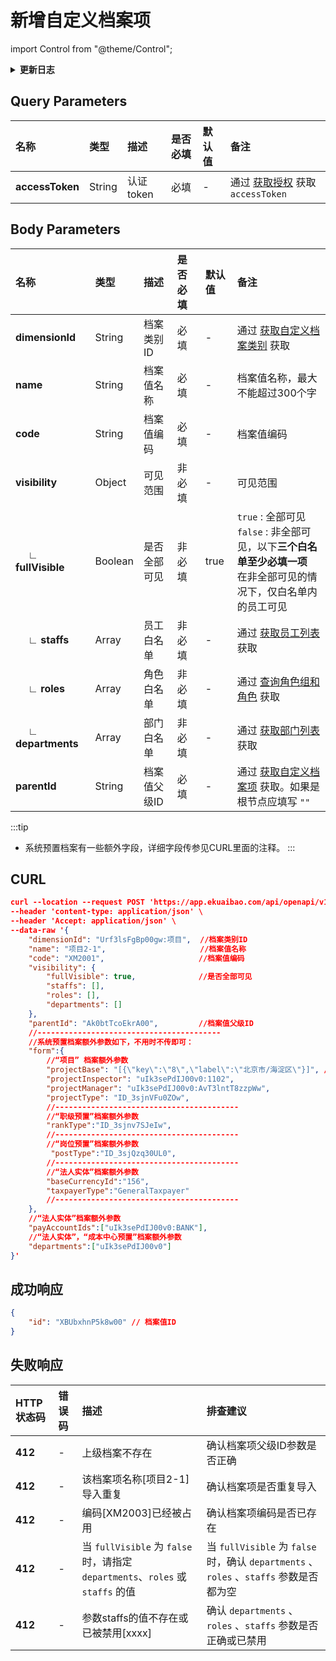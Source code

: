 # 新增自定义档案项

import Control from "@theme/Control";

<Control
method="POST"
url="/api/openapi/v1.1/dimensions/items"
/>

<details>
  <summary><b>更新日志</b></summary>
  <div>

  [**1.7.2**](/docs/open-api/notice/update-log#172) -> 🆕 新增了 `baseCurrencyId`（法人实体本位币）参数，使用此参数需要开通【**法人实体多币种**】功能，传参示例见CURL。<br/>
  [**1.1.0**](/docs/open-api/notice/update-log#110) -> 🚀 接口升级 `v1.1` 版本，新增了当 `fullVisible` = `fals` 时，对 `staffs`、`roles`、`departments` 三个参数的必填及有效性校验。<br/>

  </div>
</details>

## Query Parameters

| 名称 | 类型 | 描述 | 是否必填 | 默认值 | 备注 |
| :--- | :--- | :--- | :--- |:--- | :--- |
|**accessToken**| String  | 认证token	| 必填  | - | 通过 [获取授权](/docs/open-api/getting-started/auth) 获取 `accessToken` |

## Body Parameters

| 名称 | 类型 | 描述 | 是否必填 | 默认值 | 备注 |
| :--- | :--- | :--- | :--- |:--- | :--- |
|**dimensionId**           | String   | 档案类别ID	| 必填  | - | 通过 [获取自定义档案类别](/docs/open-api/dimensions/get-dimensions) 获取 |
|**name**                  | String   | 档案值名称	| 必填  | - | 档案值名称，最大不能超过300个字 |
|**code**                  | String   | 档案值编码	| 必填  | - | 档案值编码 |
|**visibility**            | Object   | 可见范围      | 非必填 | - | 可见范围 |
|**&emsp; ∟ fullVisible** | Boolean  | 是否全部可见   | 非必填 | true | `true` : 全部可见 <br/>`false` : 非全部可见，以下**三个白名单至少必填一项**<br/>在非全部可见的情况下，仅白名单内的员工可见 |
|**&emsp; ∟ staffs**      | Array    | 员工白名单	| 非必填 | - | 通过 [获取员工列表](/docs/open-api/corporation/get-all-staffs) 获取 |
|**&emsp; ∟ roles**       | Array    | 角色白名单	| 非必填 | - | 通过 [查询角色组和角色](/docs/open-api/corporation/get-roles-group) 获取 |
|**&emsp; ∟ departments** | Array    | 部门白名单    | 非必填 | - | 通过 [获取部门列表](/docs/open-api/corporation/get-departments) 获取 |
|**parentId**              | String   | 档案值父级ID  | 必填   | - | 通过 [获取自定义档案项](/docs/open-api/dimensions/get-dimension-items) 获取。如果是根节点应填写 `""` |

:::tip
- 系统预置档案有一些额外字段，详细字段传参见CURL里面的注释。
:::

## CURL
```json
curl --location --request POST 'https://app.ekuaibao.com/api/openapi/v1.1/dimensions/items?accessToken=hQgbxfJnlElc00' \
--header 'content-type: application/json' \
--header 'Accept: application/json' \
--data-raw '{
    "dimensionId": "Urf3lsFgBp00gw:项目",  //档案类别ID
    "name": "项目2-1",                     //档案值名称	
    "code": "XM2001",                     //档案值编码	
    "visibility": {
        "fullVisible": true,              //是否全部可见
        "staffs": [],
        "roles": [],
        "departments": []
    },
    "parentId": "Ak0btTcoEkrA00",         //档案值父级ID
    //-----------------------------------------
    //系统预置档案额外参数如下，不用时不传即可：        
    "form":{
        //“项目” 档案额外参数
        "projectBase": "[{\"key\":\"8\",\"label\":\"北京市/海淀区\"}]", //项目所在地
        "projectInspector": "uIk3sePdIJ00v0:1102",                     //项目总监，值为员工ID
        "projectManager": "uIk3sePdIJ00v0:AvT3lntT8zzpWw",             //项目经理，值为员工ID
        "projectType": "ID_3sjnVFu0ZOw",                               //项目类型，值为【项目类型预置】档案实例ID
        //-----------------------------------------
        //“职级预置”档案额外参数
        "rankType":"ID_3sjnv7SJeIw",                                   //职级类型，值为【职级类型预置】档案实例ID
        //-----------------------------------------
        //“岗位预置”档案额外参数
         "postType":"ID_3sjQzq30UL0",                                  //岗位类型，值为【岗位类型预置】档案实例ID
        //-----------------------------------------
        //“法人实体”档案额外参数
        "baseCurrencyId":"156",                                        //法人实体本位币数字代码，取值见币种设置，只可传系统内配置好的本位币，需要开通【法人实体多币种】功能
        "taxpayerType":"GeneralTaxpayer"                               //纳税人类型，GeneralTaxpayer：一般纳税人；SmallScaleTaxpayer：小规模纳税人
        //-----------------------------------------
    },
    //“法人实体”档案额外参数
    "payAccountIds":["uIk3sePdIJ00v0:BANK"],                            //可用支付账户
    //“法人实体”，“成本中心预置”档案额外参数
    "departments":["uIk3sePdIJ00v0"]                                    //所属部门
}'
```

## 成功响应
```json
{
    "id": "XBUbxhnP5k8w00" // 档案值ID
}
```

## 失败响应
| HTTP状态码 | 错误码 | 描述 | 排查建议 |
| :--- | :--- | :--- | :--- |
| **412** | - | 上级档案不存在                     | 确认档案项父级ID参数是否正确 | 
| **412** | - | 该档案项名称[项目2-1]导入重复        | 确认档案项是否重复导入 | 
| **412** | - | 编码[XM2003]已经被占用             | 确认档案项编码是否已存在 | 
| **412** | - | 当 `fullVisible` 为 `false` 时，请指定 `departments`、`roles` 或 `staffs` 的值 | 当 `fullVisible` 为 `false` 时，确认 `departments` 、`roles` 、`staffs` 参数是否都为空 | 
| **412** | - | 参数staffs的值不存在或已被禁用[xxxx] | 确认 `departments` 、`roles` 、`staffs` 参数是否正确或已禁用 | 










